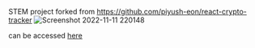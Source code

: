 STEM project
forked from https://github.com/piyush-eon/react-crypto-tracker
![Screenshot 2022-11-11 220148](https://user-images.githubusercontent.com/76912212/201367218-65730307-bd00-434d-a68e-ad6ea7888036.png)

can be accessed [here](https://macc.sunad.party/)
